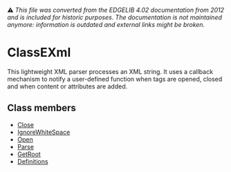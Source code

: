 :warning: _This file was converted from the EDGELIB 4.02 documentation from 2012 and is included for historic purposes. The documentation is not maintained anymore: information is outdated and external links might be broken._

# ClassEXml

This lightweight XML parser processes an XML string. It uses a callback mechanism to notify a user-defined function when tags are opened, closed and when content or attributes are added.

## Class members
* [Close](classexml_close.md)
* [IgnoreWhiteSpace](classexml_ignorewhitespace.md)
* [Open](classexml_open.md)
* [Parse](classexml_parse.md)
* [GetRoot](classexml_getroot.md)
* [Definitions](classexml_definitions.md)

